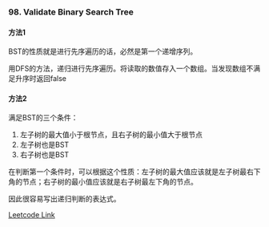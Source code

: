 ### 98. Validate Binary Search Tree

#### 方法1
BST的性质就是进行先序遍历的话，必然是第一个递增序列。

用DFS的方法，递归进行先序遍历。将读取的数值存入一个数组。当发现数组不满足升序时返回false

#### 方法2
满足BST的三个条件：
1. 左子树的最大值小于根节点，且右子树的最小值大于根节点
2. 左子树也是BST
3. 右子树也是BST

在判断第一个条件时，可以根据这个性质：左子树的最大值应该就是左子树最右下角的节点；右子树的最小值应该就是右子树最左下角的节点。

因此很容易写出递归判断的表达式。


[Leetcode Link](https://leetcode.com/problems/validate-binary-search-tree)